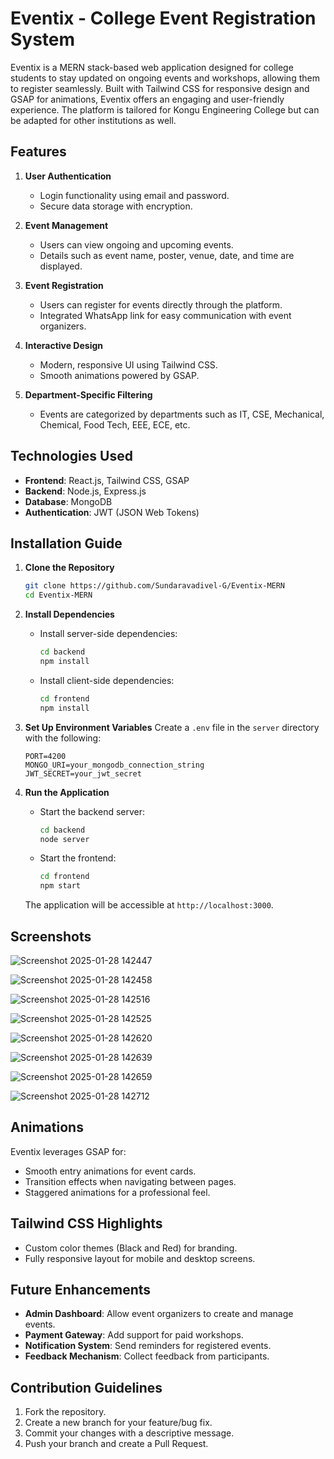 # Eventix - College Event Registration System

Eventix is a MERN stack-based web application designed for college students to stay updated on ongoing events and workshops, allowing them to register seamlessly. Built with Tailwind CSS for responsive design and GSAP for animations, Eventix offers an engaging and user-friendly experience. The platform is tailored for Kongu Engineering College but can be adapted for other institutions as well.

## Features

1. **User Authentication**
   - Login functionality using email and password.
   - Secure data storage with encryption.

2. **Event Management**
   - Users can view ongoing and upcoming events.
   - Details such as event name, poster, venue, date, and time are displayed.

3. **Event Registration**
   - Users can register for events directly through the platform.
   - Integrated WhatsApp link for easy communication with event organizers.

4. **Interactive Design**
   - Modern, responsive UI using Tailwind CSS.
   - Smooth animations powered by GSAP.

5. **Department-Specific Filtering**
   - Events are categorized by departments such as IT, CSE, Mechanical, Chemical, Food Tech, EEE, ECE, etc.

## Technologies Used

- **Frontend**: React.js, Tailwind CSS, GSAP
- **Backend**: Node.js, Express.js
- **Database**: MongoDB
- **Authentication**: JWT (JSON Web Tokens)

## Installation Guide

1. **Clone the Repository**
   ```bash
   git clone https://github.com/Sundaravadivel-G/Eventix-MERN
   cd Eventix-MERN
   ```

2. **Install Dependencies**
   - Install server-side dependencies:
     ```bash
     cd backend
     npm install
     ```
   - Install client-side dependencies:
     ```bash
     cd frontend
     npm install
     ```

3. **Set Up Environment Variables**
   Create a `.env` file in the `server` directory with the following:
   ```env
   PORT=4200
   MONGO_URI=your_mongodb_connection_string
   JWT_SECRET=your_jwt_secret
   ```

4. **Run the Application**
   - Start the backend server:
     ```bash
     cd backend
     node server
     ```
   - Start the frontend:
     ```bash
     cd frontend
     npm start
     ```

   The application will be accessible at `http://localhost:3000`.

## Screenshots

![Screenshot 2025-01-28 142447](https://github.com/user-attachments/assets/bac5daed-a36e-4113-8110-9811f951e367)

![Screenshot 2025-01-28 142458](https://github.com/user-attachments/assets/306fcf8d-464f-4e94-acea-1ac2a5e491dd)

![Screenshot 2025-01-28 142516](https://github.com/user-attachments/assets/21be47e5-5600-4a31-84e1-e2c4018edf09)

![Screenshot 2025-01-28 142525](https://github.com/user-attachments/assets/5ece3889-7787-4ef2-82f0-042aa2226294)

![Screenshot 2025-01-28 142620](https://github.com/user-attachments/assets/e02e21dd-6643-4970-b76a-6086a42fb748)

![Screenshot 2025-01-28 142639](https://github.com/user-attachments/assets/1c429593-9683-4e89-99ab-df1bea282f48)

![Screenshot 2025-01-28 142659](https://github.com/user-attachments/assets/aacea0f4-60d3-4317-8a6d-102fcc9194cb)

![Screenshot 2025-01-28 142712](https://github.com/user-attachments/assets/1cecb715-039f-4446-a323-68015c179ac7)

## Animations

Eventix leverages GSAP for:
- Smooth entry animations for event cards.
- Transition effects when navigating between pages.
- Staggered animations for a professional feel.

## Tailwind CSS Highlights
- Custom color themes (Black and Red) for branding.
- Fully responsive layout for mobile and desktop screens.

## Future Enhancements
- **Admin Dashboard**: Allow event organizers to create and manage events.
- **Payment Gateway**: Add support for paid workshops.
- **Notification System**: Send reminders for registered events.
- **Feedback Mechanism**: Collect feedback from participants.

## Contribution Guidelines

1. Fork the repository.
2. Create a new branch for your feature/bug fix.
3. Commit your changes with a descriptive message.
4. Push your branch and create a Pull Request.




